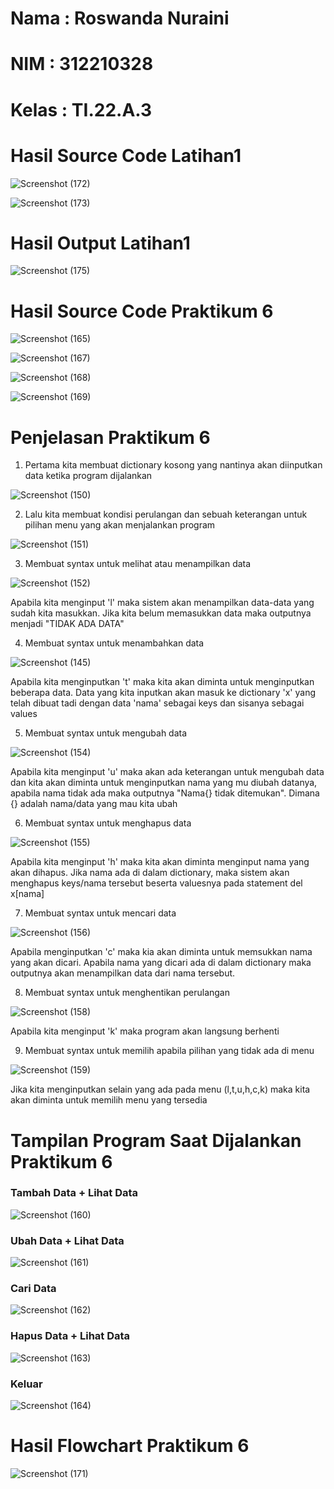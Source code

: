 # Nama : Roswanda Nuraini

# NIM : 312210328

# Kelas : TI.22.A.3

# Hasil Source Code Latihan1

![Screenshot (172)](https://user-images.githubusercontent.com/115516632/204073057-f9e7c910-8dd0-40fe-a384-9fbb99a27402.png)

![Screenshot (173)](https://user-images.githubusercontent.com/115516632/204073060-bf211caf-beb0-4191-bc8b-88ad0c35501b.png)

# Hasil Output Latihan1

![Screenshot (175)](https://user-images.githubusercontent.com/115516632/204073181-96fcc8a2-74e2-4ac7-a0ed-f85d22a72f16.png)

# Hasil Source Code Praktikum 6

![Screenshot (165)](https://user-images.githubusercontent.com/115516632/203989633-23dfdbaa-23de-446a-96a9-b6cdb8fcc09a.png)

![Screenshot (167)](https://user-images.githubusercontent.com/115516632/203990495-b69f835b-43c0-4f86-832e-f1263e343f9e.png)

![Screenshot (168)](https://user-images.githubusercontent.com/115516632/203990763-c03e5d82-c05c-41eb-8fbb-43bbf4ce5978.png)

![Screenshot (169)](https://user-images.githubusercontent.com/115516632/203991075-354aebfa-a4ab-4be1-b703-0840d873d96a.png)

# Penjelasan Praktikum 6

1. Pertama kita membuat dictionary kosong yang nantinya akan diinputkan data ketika program dijalankan

![Screenshot (150)](https://user-images.githubusercontent.com/115516632/203974791-bfd61f63-ec19-4ab8-85be-ab0c0f455c19.png)

2. Lalu kita membuat kondisi perulangan dan sebuah keterangan untuk pilihan menu yang akan menjalankan program

![Screenshot (151)](https://user-images.githubusercontent.com/115516632/203975145-1b99146e-56f3-4745-ad5c-c9ac92799834.png)

3. Membuat syntax untuk melihat atau menampilkan data

![Screenshot (152)](https://user-images.githubusercontent.com/115516632/203975808-2fc5e12a-25af-4029-b1d7-64da8e7a5379.png)

Apabila kita menginput 'l' maka sistem akan menampilkan data-data yang sudah kita masukkan. Jika kita belum memasukkan data maka outputnya menjadi "TIDAK ADA DATA"

4. Membuat syntax untuk menambahkan data

![Screenshot (145)](https://user-images.githubusercontent.com/115516632/203944937-716a16af-9b2a-487e-8983-a50cf3720b18.png)

Apabila kita menginputkan 't' maka kita akan diminta untuk menginputkan beberapa data. Data yang kita inputkan akan masuk ke dictionary 'x' yang telah dibuat tadi dengan data 'nama' sebagai keys dan sisanya sebagai values

5. Membuat syntax untuk mengubah data

![Screenshot (154)](https://user-images.githubusercontent.com/115516632/203977602-4be52552-1166-46ab-9c21-df5edd21a9d3.png)

Apabila kita menginput 'u' maka akan ada keterangan untuk mengubah data dan kita akan diminta untuk menginputkan nama yang mu diubah datanya, apabila nama tidak ada maka outputnya "Nama{} tidak ditemukan". Dimana {} adalah nama/data yang mau kita ubah

6. Membuat syntax untuk menghapus data

![Screenshot (155)](https://user-images.githubusercontent.com/115516632/203978182-344becbf-fa76-4179-a487-8efbd9ae723f.png)

Apabila kita menginput 'h' maka kita akan diminta menginput nama yang akan dihapus. Jika nama ada di dalam dictionary, maka sistem akan menghapus keys/nama tersebut beserta valuesnya pada statement del x[nama]

7. Membuat syntax untuk mencari data

![Screenshot (156)](https://user-images.githubusercontent.com/115516632/203978869-b4f1a168-33c7-4cc9-a4cc-f22965b09ab9.png)

Apabila menginputkan 'c' maka kia akan diminta untuk memsukkan nama yang akan dicari. Apabila nama yang dicari ada di dalam dictionary maka outputnya akan menampilkan data dari nama tersebut.

8. Membuat syntax untuk menghentikan perulangan

![Screenshot (158)](https://user-images.githubusercontent.com/115516632/203979490-7ab0aa37-6f54-4a7f-a8ce-f474bdd0d48b.png)

Apabila kita menginput 'k' maka program akan langsung berhenti

9. Membuat syntax untuk memilih apabila pilihan yang tidak ada di menu

![Screenshot (159)](https://user-images.githubusercontent.com/115516632/203980054-31144439-127c-4b17-9c0a-678f231e4d1e.png)

Jika kita menginputkan selain yang ada pada menu (l,t,u,h,c,k) maka kita akan diminta untuk memilih menu yang tersedia

# Tampilan Program Saat Dijalankan Praktikum 6

### Tambah Data + Lihat Data

![Screenshot (160)](https://user-images.githubusercontent.com/115516632/203985966-0512f81c-e7e7-4de3-a8e7-b6e2f50e5f05.png)

### Ubah Data + Lihat Data

![Screenshot (161)](https://user-images.githubusercontent.com/115516632/203986798-9f619785-6f77-4ac7-b030-df4867b61faa.png)

### Cari Data 

![Screenshot (162)](https://user-images.githubusercontent.com/115516632/203987622-bd08e7c5-454c-49cc-9652-27253e6963c7.png)

### Hapus Data + Lihat Data

![Screenshot (163)](https://user-images.githubusercontent.com/115516632/203988579-e5f47bf1-57a0-405e-82dc-86b90d11705b.png)

### Keluar

![Screenshot (164)](https://user-images.githubusercontent.com/115516632/203988822-fc14e87e-de23-45af-ba98-0e05b5bf9edf.png)

# Hasil Flowchart Praktikum 6

![Screenshot (171)](https://user-images.githubusercontent.com/115516632/203995563-8d7b4a77-65f7-4e37-a341-aa2e357d72e1.png)
